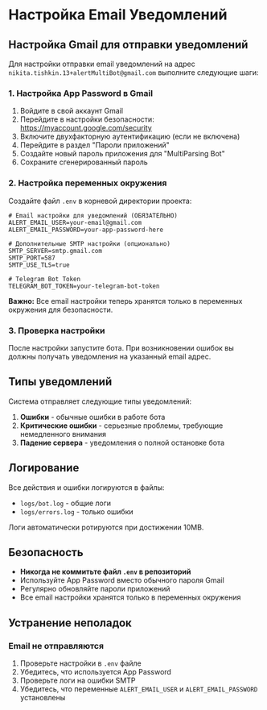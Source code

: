 # Настройка Email Уведомлений

## Настройка Gmail для отправки уведомлений

Для настройки отправки email уведомлений на адрес `nikita.tishkin.13+alertMultiBot@gmail.com` выполните следующие шаги:

### 1. Настройка App Password в Gmail

1. Войдите в свой аккаунт Gmail
2. Перейдите в настройки безопасности: https://myaccount.google.com/security
3. Включите двухфакторную аутентификацию (если не включена)
4. Перейдите в раздел "Пароли приложений"
5. Создайте новый пароль приложения для "MultiParsing Bot"
6. Сохраните сгенерированный пароль

### 2. Настройка переменных окружения

Создайте файл `.env` в корневой директории проекта:

```env
# Email настройки для уведомлений (ОБЯЗАТЕЛЬНО)
ALERT_EMAIL_USER=your-email@gmail.com
ALERT_EMAIL_PASSWORD=your-app-password-here

# Дополнительные SMTP настройки (опционально)
SMTP_SERVER=smtp.gmail.com
SMTP_PORT=587
SMTP_USE_TLS=true

# Telegram Bot Token
TELEGRAM_BOT_TOKEN=your-telegram-bot-token
```

**Важно:** Все email настройки теперь хранятся только в переменных окружения для безопасности.

### 3. Проверка настройки

После настройки запустите бота. При возникновении ошибок вы должны получать уведомления на указанный email адрес.

## Типы уведомлений

Система отправляет следующие типы уведомлений:

1. **Ошибки** - обычные ошибки в работе бота
2. **Критические ошибки** - серьезные проблемы, требующие немедленного внимания
3. **Падение сервера** - уведомления о полной остановке бота

## Логирование

Все действия и ошибки логируются в файлы:
- `logs/bot.log` - общие логи
- `logs/errors.log` - только ошибки

Логи автоматически ротируются при достижении 10MB.

## Безопасность

- **Никогда не коммитьте файл `.env` в репозиторий**
- Используйте App Password вместо обычного пароля Gmail
- Регулярно обновляйте пароли приложений
- Все email настройки хранятся только в переменных окружения

## Устранение неполадок

### Email не отправляются
1. Проверьте настройки в `.env` файле
2. Убедитесь, что используется App Password
3. Проверьте логи на ошибки SMTP
4. Убедитесь, что переменные `ALERT_EMAIL_USER` и `ALERT_EMAIL_PASSWORD` установлены
